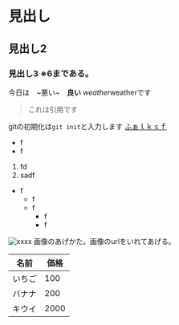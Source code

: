 # 見出し
## 見出し2
### 見出し3 ※6まである。

今日は　~悪い~　**良い** *weather*weatherです
>これは引用です

gitの初期化は`git init`と入力します
[ふぁｌｋｓｆ](google.com)
- f
- f

1. fd
1. sadf

- f
   - f
   - f
     - f
     - f

![xxxx](http:xxxxxx) 画像のあげかた。画像のurlをいれてあげる。

名前 | 価格
--- | ---
いちご | 100
バナナ | 200
キウイ | 2000
